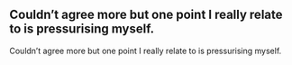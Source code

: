 ## Couldn’t agree more but one point I really relate to is pressurising myself.

Couldn’t agree more but one point I really relate to is pressurising myself.